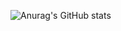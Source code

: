 ![Anurag's GitHub stats](https://github-readme-stats.vercel.app/api?username=hjj1991&show_icons=true&theme=radical)